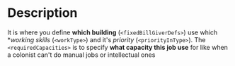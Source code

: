 # Description

It is where you define **which building** (`<fixedBillGiverDefs>`) use which **working skills* (`<workType>`) and it's *priority* (`<priorityInType>`).
The `<requiredCapacities>` is to specify **what capacity this job use** for like when a colonist can't do manual jobs or intellectual ones
